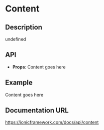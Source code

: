 # Content

## Description
undefined

## API
- **Props**: <IonContent>Content goes here</IonContent>

## Example
<IonContent>Content goes here</IonContent>

## Documentation URL
https://ionicframework.com/docs/api/content
